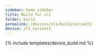 ```yaml
---
sidebar: home_sidebar
title: Build for zl1
folder: build
permalink: /devices/zl1/build/variant1
device: zl1_variant1
---
```

{% include templates/device_build.md %}
